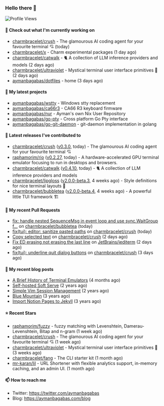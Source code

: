 ### Hello there 👋

![Profile Views](https://komarev.com/ghpvc/?username=aymanbagabas&label=PROFILE+VIEWS)

#### 👷 Check out what I'm currently working on

- [charmbracelet/crush](https://github.com/charmbracelet/crush) - The glamourous AI coding agent for your favourite terminal 💘 (today)
- [charmbracelet/x](https://github.com/charmbracelet/x) - Charm experimental packages (1 day ago)
- [charmbracelet/catwalk](https://github.com/charmbracelet/catwalk) - 🐈 A collection of LLM inference providers and models  (2 days ago)
- [charmbracelet/ultraviolet](https://github.com/charmbracelet/ultraviolet) - Mystical terminal user interface primitives 🌈 (2 days ago)
- [aymanbagabas/dotfiles](https://github.com/aymanbagabas/dotfiles) - home (3 days ago)

#### 🌱 My latest projects

- [aymanbagabas/wstty](https://github.com/aymanbagabas/wstty) - Windows stty replacement
- [aymanbagabas/ca66r3](https://github.com/aymanbagabas/ca66r3) - CA66 R3 keyboard firmware
- [aymanbagabas/nur](https://github.com/aymanbagabas/nur) - Ayman&#39;s own Nix User Repository
- [aymanbagabas/go-pty](https://github.com/aymanbagabas/go-pty) - Cross platform Go Pty interface
- [aymanbagabas/go-git-daemon](https://github.com/aymanbagabas/go-git-daemon) - git-daemon implementation in golang

#### 🔭 Latest releases I've contributed to

- [charmbracelet/crush](https://github.com/charmbracelet/crush) ([v0.3.0](https://github.com/charmbracelet/crush/releases/tag/v0.3.0), today) - The glamourous AI coding agent for your favourite terminal 💘
- [raphamorim/rio](https://github.com/raphamorim/rio) ([v0.2.27](https://github.com/raphamorim/rio/releases/tag/v0.2.27), today) - A hardware-accelerated GPU terminal emulator focusing to run in desktops and browsers.
- [charmbracelet/catwalk](https://github.com/charmbracelet/catwalk) ([v0.4.10](https://github.com/charmbracelet/catwalk/releases/tag/v0.4.10), today) - 🐈 A collection of LLM inference providers and models 
- [charmbracelet/lipgloss](https://github.com/charmbracelet/lipgloss) ([v2.0.0-beta.3](https://github.com/charmbracelet/lipgloss/releases/tag/v2.0.0-beta.3), 4 weeks ago) - Style definitions for nice terminal layouts 👄
- [charmbracelet/bubbletea](https://github.com/charmbracelet/bubbletea) ([v2.0.0-beta.4](https://github.com/charmbracelet/bubbletea/releases/tag/v2.0.0-beta.4), 4 weeks ago) - A powerful little TUI framework 🏗

#### 🔨 My recent Pull Requests

- [fix: handle nested SequenceMsg in event loop and use sync.WaitGroup f…](https://github.com/charmbracelet/bubbletea/pull/1463) on [charmbracelet/bubbletea](https://github.com/charmbracelet/bubbletea) (today)
- [fix(tui): editor: sanitize pasted paths](https://github.com/charmbracelet/crush/pull/630) on [charmbracelet/crush](https://github.com/charmbracelet/crush) (today)
- [Copy selected text](https://github.com/charmbracelet/crush/pull/577) on [charmbracelet/crush](https://github.com/charmbracelet/crush) (2 days ago)
- [Fix ED erasing not erasing the last line](https://github.com/JetBrains/jediterm/pull/309) on [JetBrains/jediterm](https://github.com/JetBrains/jediterm) (2 days ago)
- [fix(tui): underline quit dialog buttons](https://github.com/charmbracelet/crush/pull/548) on [charmbracelet/crush](https://github.com/charmbracelet/crush) (3 days ago)

#### 📜 My recent blog posts

- [A Brief History of Terminal Emulators](https://aymanbagabas.com/blog/2025/03/11/a-brief-history-of-terminal-emulators.html) (4 months ago)
- [Self-hosted Soft Serve](https://aymanbagabas.com/blog/2023/04/28/self-hosted-soft-serve.html) (2 years ago)
- [Simple Vim Session Management](https://aymanbagabas.com/blog/2023/04/13/simple-vim-session-management.html) (2 years ago)
- [Blue Mountain](https://aymanbagabas.com/blog/2022/06/02/blue-mountain.html) (3 years ago)
- [Import Notion Pages to Jekyll](https://aymanbagabas.com/blog/2022/03/29/import-notion-pages-to-jekyll.html) (3 years ago)

#### ⭐ Recent Stars

- [raphamorim/fuzzy](https://github.com/raphamorim/fuzzy) - fuzzy matching with Levenshtein, Damerau-Levenshtein, Bitap and n-gram (1 week ago)
- [charmbracelet/crush](https://github.com/charmbracelet/crush) - The glamourous AI coding agent for your favourite terminal 💘 (1 week ago)
- [charmbracelet/ultraviolet](https://github.com/charmbracelet/ultraviolet) - Mystical terminal user interface primitives 🌈 (3 weeks ago)
- [charmbracelet/fang](https://github.com/charmbracelet/fang) - The CLI starter kit (1 month ago)
- [mr-karan/lil](https://github.com/mr-karan/lil) - URL Shortener with flexible analytics support, in-memory caching, and an admin UI. (1 month ago)

#### 📫 How to reach me

- Twitter: https://twitter.com/aymanbagabas
- Blog: https://aymanbagabas.com/blog

